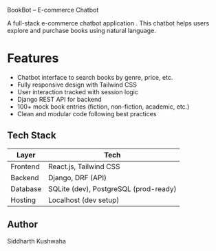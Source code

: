  BookBot – E-commerce Chatbot 

A full-stack e-commerce chatbot application . This chatbot helps users explore and purchase books using natural language.

# Features

-  Chatbot interface to search books by genre, price, etc.
-  Fully responsive design with Tailwind CSS
-  User interaction tracked with session logic
-  Django REST API for backend
-  100+ mock book entries (fiction, non-fiction, academic, etc.)
-  Clean and modular code following best practices



##  Tech Stack

| Layer     | Tech                    |
|-----------|-------------------------|
| Frontend  | React.js, Tailwind CSS  |
| Backend   | Django, DRF (API)       |
| Database  | SQLite (dev), PostgreSQL (prod-ready) |
| Hosting   | Localhost (dev setup)   |

## Author
Siddharth Kushwaha 



